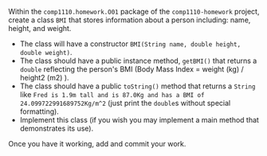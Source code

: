 Within the `comp1110.homework.O01` package of the `comp1110-homework` project,
create a class `BMI` that stores information about a person including: name,
height, and weight.
* The class will have a constructor `BMI(String name, double height,
double weight)`.
* The class should have a public instance method, `getBMI()` that returns a `double` reflecting the person's BMI (Body Mass Index = weight (kg) / height2 (m2) ).
* The class should have a public `toString()` method that returns a `String` like `Fred is 1.9m tall and is 87.0Kg and has a BMI of 24.099722991689752Kg/m^2` (just print the `double`s without special formatting).
* Implement this class (if you wish you may implement a main method that demonstrates its use).

Once you have it working, add and commit your work.

